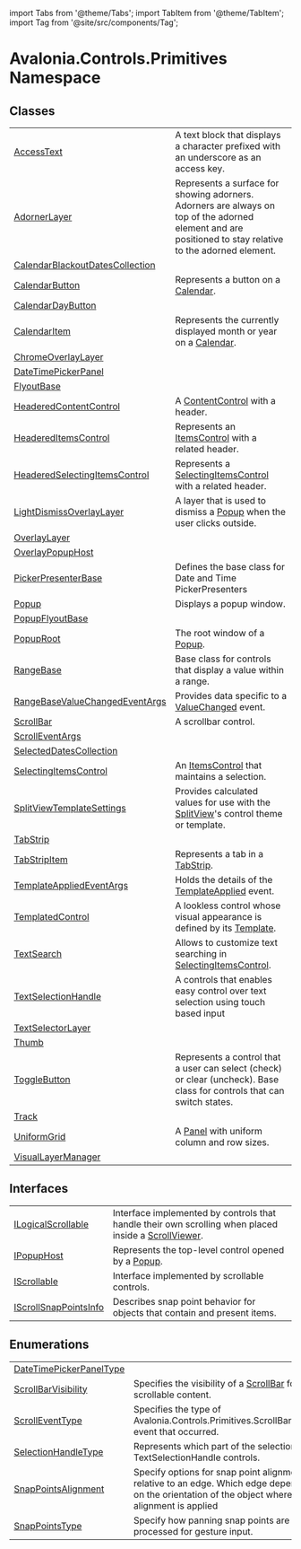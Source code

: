 import Tabs from '@theme/Tabs'; 
import TabItem from '@theme/TabItem'; 
import Tag from '@site/src/components/Tag'; 

# Avalonia.Controls.Primitives Namespace






## Classes
<table>
<tr>
<td><a href="T_Avalonia_Controls_Primitives_AccessText">AccessText</a></td>
<td>A text block that displays a character prefixed with an underscore as an access key.</td>
</tr>
<tr>
<td><a href="T_Avalonia_Controls_Primitives_AdornerLayer">AdornerLayer</a></td>
<td>Represents a surface for showing adorners. Adorners are always on top of the adorned element and are positioned to stay relative to the adorned element.</td>
</tr>
<tr>
<td><a href="T_Avalonia_Controls_Primitives_CalendarBlackoutDatesCollection">CalendarBlackoutDatesCollection</a></td>
<td> </td>
</tr>
<tr>
<td><a href="T_Avalonia_Controls_Primitives_CalendarButton">CalendarButton</a></td>
<td>Represents a button on a <a href="T_Avalonia_Controls_Calendar">Calendar</a>.</td>
</tr>
<tr>
<td><a href="T_Avalonia_Controls_Primitives_CalendarDayButton">CalendarDayButton</a></td>
<td> </td>
</tr>
<tr>
<td><a href="T_Avalonia_Controls_Primitives_CalendarItem">CalendarItem</a></td>
<td>Represents the currently displayed month or year on a <a href="T_Avalonia_Controls_Calendar">Calendar</a>.</td>
</tr>
<tr>
<td><a href="T_Avalonia_Controls_Primitives_ChromeOverlayLayer">ChromeOverlayLayer</a></td>
<td> </td>
</tr>
<tr>
<td><a href="T_Avalonia_Controls_Primitives_DateTimePickerPanel">DateTimePickerPanel</a></td>
<td> </td>
</tr>
<tr>
<td><a href="T_Avalonia_Controls_Primitives_FlyoutBase">FlyoutBase</a></td>
<td> </td>
</tr>
<tr>
<td><a href="T_Avalonia_Controls_Primitives_HeaderedContentControl">HeaderedContentControl</a></td>
<td>A <a href="T_Avalonia_Controls_ContentControl">ContentControl</a> with a header.</td>
</tr>
<tr>
<td><a href="T_Avalonia_Controls_Primitives_HeaderedItemsControl">HeaderedItemsControl</a></td>
<td>Represents an <a href="T_Avalonia_Controls_ItemsControl">ItemsControl</a> with a related header.</td>
</tr>
<tr>
<td><a href="T_Avalonia_Controls_Primitives_HeaderedSelectingItemsControl">HeaderedSelectingItemsControl</a></td>
<td>Represents a <a href="T_Avalonia_Controls_Primitives_SelectingItemsControl">SelectingItemsControl</a> with a related header.</td>
</tr>
<tr>
<td><a href="T_Avalonia_Controls_Primitives_LightDismissOverlayLayer">LightDismissOverlayLayer</a></td>
<td>A layer that is used to dismiss a <a href="T_Avalonia_Controls_Primitives_Popup">Popup</a> when the user clicks outside.</td>
</tr>
<tr>
<td><a href="T_Avalonia_Controls_Primitives_OverlayLayer">OverlayLayer</a></td>
<td> </td>
</tr>
<tr>
<td><a href="T_Avalonia_Controls_Primitives_OverlayPopupHost">OverlayPopupHost</a></td>
<td> </td>
</tr>
<tr>
<td><a href="T_Avalonia_Controls_Primitives_PickerPresenterBase">PickerPresenterBase</a></td>
<td>Defines the base class for Date and Time PickerPresenters</td>
</tr>
<tr>
<td><a href="T_Avalonia_Controls_Primitives_Popup">Popup</a></td>
<td>Displays a popup window.</td>
</tr>
<tr>
<td><a href="T_Avalonia_Controls_Primitives_PopupFlyoutBase">PopupFlyoutBase</a></td>
<td> </td>
</tr>
<tr>
<td><a href="T_Avalonia_Controls_Primitives_PopupRoot">PopupRoot</a></td>
<td>The root window of a <a href="T_Avalonia_Controls_Primitives_Popup">Popup</a>.</td>
</tr>
<tr>
<td><a href="T_Avalonia_Controls_Primitives_RangeBase">RangeBase</a></td>
<td>Base class for controls that display a value within a range.</td>
</tr>
<tr>
<td><a href="T_Avalonia_Controls_Primitives_RangeBaseValueChangedEventArgs">RangeBaseValueChangedEventArgs</a></td>
<td>Provides data specific to a <a href="E_Avalonia_Controls_Primitives_RangeBase_ValueChanged">ValueChanged</a> event.</td>
</tr>
<tr>
<td><a href="T_Avalonia_Controls_Primitives_ScrollBar">ScrollBar</a></td>
<td>A scrollbar control.</td>
</tr>
<tr>
<td><a href="T_Avalonia_Controls_Primitives_ScrollEventArgs">ScrollEventArgs</a></td>
<td> </td>
</tr>
<tr>
<td><a href="T_Avalonia_Controls_Primitives_SelectedDatesCollection">SelectedDatesCollection</a></td>
<td> </td>
</tr>
<tr>
<td><a href="T_Avalonia_Controls_Primitives_SelectingItemsControl">SelectingItemsControl</a></td>
<td>An <a href="T_Avalonia_Controls_ItemsControl">ItemsControl</a> that maintains a selection.</td>
</tr>
<tr>
<td><a href="T_Avalonia_Controls_Primitives_SplitViewTemplateSettings">SplitViewTemplateSettings</a></td>
<td>Provides calculated values for use with the <a href="T_Avalonia_Controls_SplitView">SplitView</a>'s control theme or template.</td>
</tr>
<tr>
<td><a href="T_Avalonia_Controls_Primitives_TabStrip">TabStrip</a></td>
<td> </td>
</tr>
<tr>
<td><a href="T_Avalonia_Controls_Primitives_TabStripItem">TabStripItem</a></td>
<td>Represents a tab in a <a href="T_Avalonia_Controls_Primitives_TabStrip">TabStrip</a>.</td>
</tr>
<tr>
<td><a href="T_Avalonia_Controls_Primitives_TemplateAppliedEventArgs">TemplateAppliedEventArgs</a></td>
<td>Holds the details of the <a href="E_Avalonia_Controls_Primitives_TemplatedControl_TemplateApplied">TemplateApplied</a> event.</td>
</tr>
<tr>
<td><a href="T_Avalonia_Controls_Primitives_TemplatedControl">TemplatedControl</a></td>
<td>A lookless control whose visual appearance is defined by its <a href="P_Avalonia_Controls_Primitives_TemplatedControl_Template">Template</a>.</td>
</tr>
<tr>
<td><a href="T_Avalonia_Controls_Primitives_TextSearch">TextSearch</a></td>
<td>Allows to customize text searching in <a href="T_Avalonia_Controls_Primitives_SelectingItemsControl">SelectingItemsControl</a>.</td>
</tr>
<tr>
<td><a href="T_Avalonia_Controls_Primitives_TextSelectionHandle">TextSelectionHandle</a></td>
<td>A controls that enables easy control over text selection using touch based input</td>
</tr>
<tr>
<td><a href="T_Avalonia_Controls_Primitives_TextSelectorLayer">TextSelectorLayer</a></td>
<td> </td>
</tr>
<tr>
<td><a href="T_Avalonia_Controls_Primitives_Thumb">Thumb</a></td>
<td> </td>
</tr>
<tr>
<td><a href="T_Avalonia_Controls_Primitives_ToggleButton">ToggleButton</a></td>
<td>Represents a control that a user can select (check) or clear (uncheck). Base class for controls that can switch states.</td>
</tr>
<tr>
<td><a href="T_Avalonia_Controls_Primitives_Track">Track</a></td>
<td> </td>
</tr>
<tr>
<td><a href="T_Avalonia_Controls_Primitives_UniformGrid">UniformGrid</a></td>
<td>A <a href="T_Avalonia_Controls_Panel">Panel</a> with uniform column and row sizes.</td>
</tr>
<tr>
<td><a href="T_Avalonia_Controls_Primitives_VisualLayerManager">VisualLayerManager</a></td>
<td> </td>
</tr>
</table>

## Interfaces
<table>
<tr>
<td><a href="T_Avalonia_Controls_Primitives_ILogicalScrollable">ILogicalScrollable</a></td>
<td>Interface implemented by controls that handle their own scrolling when placed inside a <a href="T_Avalonia_Controls_ScrollViewer">ScrollViewer</a>.</td>
</tr>
<tr>
<td><a href="T_Avalonia_Controls_Primitives_IPopupHost">IPopupHost</a></td>
<td>Represents the top-level control opened by a <a href="T_Avalonia_Controls_Primitives_Popup">Popup</a>.</td>
</tr>
<tr>
<td><a href="T_Avalonia_Controls_Primitives_IScrollable">IScrollable</a></td>
<td>Interface implemented by scrollable controls.</td>
</tr>
<tr>
<td><a href="T_Avalonia_Controls_Primitives_IScrollSnapPointsInfo">IScrollSnapPointsInfo</a></td>
<td>Describes snap point behavior for objects that contain and present items.</td>
</tr>
</table>

## Enumerations
<table>
<tr>
<td><a href="T_Avalonia_Controls_Primitives_DateTimePickerPanelType">DateTimePickerPanelType</a></td>
<td> </td>
</tr>
<tr>
<td><a href="T_Avalonia_Controls_Primitives_ScrollBarVisibility">ScrollBarVisibility</a></td>
<td>Specifies the visibility of a <a href="T_Avalonia_Controls_Primitives_ScrollBar">ScrollBar</a> for scrollable content.</td>
</tr>
<tr>
<td><a href="T_Avalonia_Controls_Primitives_ScrollEventType">ScrollEventType</a></td>
<td>Specifies the type of Avalonia.Controls.Primitives.ScrollBar.Scroll event that occurred.</td>
</tr>
<tr>
<td><a href="T_Avalonia_Controls_Primitives_SelectionHandleType">SelectionHandleType</a></td>
<td>Represents which part of the selection the TextSelectionHandle controls.</td>
</tr>
<tr>
<td><a href="T_Avalonia_Controls_Primitives_SnapPointsAlignment">SnapPointsAlignment</a></td>
<td>Specify options for snap point alignment relative to an edge. Which edge depends on the orientation of the object where the alignment is applied</td>
</tr>
<tr>
<td><a href="T_Avalonia_Controls_Primitives_SnapPointsType">SnapPointsType</a></td>
<td>Specify how panning snap points are processed for gesture input.</td>
</tr>
</table>